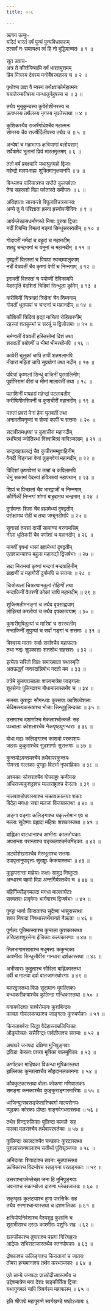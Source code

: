 ```yaml
---
title: ००६

---
```

ऋषय ऊचुः-  
यदिदं भारतं वर्षं पुण्यं पुण्यविधायकम्  
तत्सर्वं नः समाचक्ष्व त्वं हि नो बुद्धिमान्मतः ॥ १ ॥


सूत उवाच-  
अत्र ते कीर्त्तयिष्यामि वर्षं भारतमुत्तमम्  
प्रिय मित्रस्य देवस्य मनोर्वैवस्वतस्य च ॥ २ ॥


पृथोश्च प्राज्ञ वै न्यस्य तथैक्ष्वाकोर्महात्मनः  
ययातेरम्बरीषस्य मान्धातुर्नहुषस्य च ॥ ३ ॥


तथैव मुचुकुन्दस्य कुबेरोशीनरस्य च  
ऋषभस्य तथैलस्य नृगस्य नृपतेस्तथा ॥ ४ ॥


कुशिकस्यैव राजर्षेर्गाधेश्चैव महात्मनः  
सोमस्य चैव राजर्षेर्दिलीपस्य तथैव च ॥ ५ ॥


अन्येषां च महाभागाः क्षत्रियाणां बलीयसाम्  
सर्वेषामेव भूतानां प्रियं भारतमुत्तमम् ॥ ६ ॥


ततो वर्षं प्रवक्ष्यामि यथाश्रुतमहो द्विजाः  
महेन्द्रो मलयःसह्यः शुक्तिमानृक्षवानपि ॥ ७ ॥


विन्ध्यश्च पारियात्रश्च सप्तैते कुलपर्वताः  
तेषां सहस्रशो विप्रा पर्वतास्ते समीपतः ॥ ८ ॥


अविज्ञाताः सारवन्तो विपुलाश्चित्रसानवः  
अन्ये तु ये परिज्ञाता ह्रस्वा ह्रस्वोपजीविनः ॥ ९ ॥


आर्यम्लेच्छसधर्माणस्ते मिश्राः पुरुषा द्विजाः  
नदीं पिबन्ति विमलां गङ्गां सिन्धुंसरस्वतीम् ॥ १० ॥


गोदावरीं नर्मदां च बहूदां च महानदीम्  
शतद्रुं चन्द्रभागां च यमुनां च महानदीम् ॥ ११ ॥


दृषद्वतीं वितस्तां च विपापां स्वच्छवालुकाम्  
नदीं वेत्रवतीं चैव कृष्णां वेणीं च निम्नगाम् ॥ १२ ॥


इरावतीं वितस्तां च पयोष्णीं देविकामपि  
वेदस्मृतिं वेदशिरां त्रिदिवां सिन्धुला कृमिम् ॥ १३ ॥


करीषिणीं चित्रवहां त्रिसेनां चैव निम्नगाम्  
गोमतीं धूतपापां च चन्दनां च महानदीम् ॥ १४ ॥


कौशिकीं त्रिदिवां हृद्यां नाचितां रोहितारणीम्  
रहस्यां शतकुम्भां च सरयूं च द्विजोत्तमाः ॥ १५ ॥


चर्मण्वतीं वेत्रवतीं हस्तिसोमां दिशं तथा  
शरावतीं पयोष्णीं च भीमां भीमरथीमपि ॥ १६ ॥


कावेरीं चुलुकां चापि तापीं शतमलामपि  
नीवारां महितां चापि सुप्रयोगां तथा नदीम् ॥ १७ ॥


पवित्रां कृष्णलां सिन्धुं वाजिनीं पुरमालिनीम्  
पूर्वाभिरामां वीरां च भीमां मालावतीं तथा ॥ १८ ॥


पलाशिनीं पापहरां महेन्द्रां पटलावतीम्  
करीषिणीमसिक्नीं च कुशचीरीं महानदीम् ॥ १९ ॥


मरुतां प्रवरां मेनां हेमां घृतवतीं तथा  
अनावतीमनुष्णां च सेव्यां कापीं च सत्तमाः ॥ २० ॥


सदावीरामधृष्यां च कुशचीरां महानदीम्  
रथचित्रां ज्योतिरथां विश्वामित्रां कपिञ्जलाम् ॥ २१ ॥


चन्द्रावहफलद्यं चैव कुचीरामम्बुवाहिनीम्  
वैनदीं पिङ्गलां वेणां तुङ्गवेगां महानदीम् ॥ २२ ॥


विदिशां कृष्णवेणां च ताम्रां च कपिलामपि  
धेनुं सकामां वेदस्वां हविःस्रावां महापथाम् ॥ २३ ॥


शिप्रां च पिच्छलां चैव भारद्वाजीं च निम्नगाम्  
कौर्णिकीं निम्नगां शोणां बाहुदामथ चन्द्रमाम् ॥ २४ ॥


दुर्गामन्तः शिलां चैव ब्रह्ममेध्यां दृषद्वतीम्  
परोक्षामथ रोहीं च तथा जम्बूनदीमपि ॥ २५ ॥


सुनासां तमसां दासीं सामान्यां वरणामसिम्  
नीलां धृतिकरीं चैव पर्णाशां च महानदीम् ॥ २६ ॥


मानवीं वृषभां भासां ब्रह्ममेध्यां दृषद्वतीम्  
एताश्चान्याश्च बहुला महानद्यो द्विजर्षभाः ॥ २७ ॥


सदा निरामयां कृष्णां मन्दगां मन्दवाहिनीम्  
ब्राह्मणीं च महागौरीं दुर्गामपि च सत्तमाः ॥ २८ ॥


चित्रोत्पलां चित्ररथामतुलां रोहिणीं तथा  
मन्दाकिनीं वैतरणीं कोकां चापि महानदीम् ॥ २९ ॥


शुक्तिमतीमनङ्गां च तथैव वृषसाह्वयाम्  
लोहित्यां करतोयां च तथैव वृषकात्वयाम् ॥ ३० ॥


कुमारीमृषितुल्यां च मारिषां च सरस्वतीम्  
मन्दाकिनीं सुपुण्यां च सर्वां गङ्गां च सत्तमाः ॥ ३१ ॥


विश्वस्य मातरः सर्वाः सर्वाश्चैव महाफलाः  
तथा नद्यः सुप्रकाशाः शतशोथ सहस्रशः ॥ ३२ ॥


इत्येता सरितो विप्राः समाख्याता यथास्मृति  
अतऊर्द्ध्वं जनपदान्निबोध गदतो मम ॥ ३३ ॥


तत्रेमे कुरुपाञ्चालाः शाल्वमात्रेय जाङ्गलाः  
शूरसेनाः पुलिन्दाश्च बौधामालास्तथैव च ॥ ३४ ॥


मत्स्याः कुशट्टाः सौगन्ध्याः कुत्सपाः काशिकोशलाः  
चेदिमत्स्यकरूषाश्च भोजाः सिन्धुपुलिन्दकाः ॥ ३५ ॥


उत्तमाश्च दशार्णाश्च मेकलाश्चोत्कलैः सह  
पञ्चालाः कोशलाश्चैव नैकपृष्ठयुगन्धराः ॥ ३६ ॥


बोधा मद्राः कलिङ्गाश्च काशयो परकाशयः  
जठराः कुकुराश्चैव सुदशार्णाः सुसत्तमाः ॥ ३७ ॥


कुन्तयोऽवन्तयश्चैव तथैवापरकुन्तयः  
गोमन्ता मल्लकाः पुण्ड्राः विदर्भा नृपवाहिकाः ॥ ३८ ॥


अश्मकाः सोत्तराश्चैव गोपराष्ट्राः कनीयसः  
अधिराज्यकुशट्टाश्च मल्लराष्ट्राश्च केरलाः ॥ ३९ ॥


मालवाश्चोपवास्याश्च चक्रावक्रालयाः शकाः  
विदेहा मगधाः सद्मा मलजा विजयास्तथा ॥ ४० ॥


अङ्गा वङ्गाः कलिङ्गाश्च यकृल्लोमान एव च  
मल्लाः सुदेष्णाः प्रह्लादा महिषाः शशकास्तथा ॥ ४१ ॥


बाह्लिका वाटधानाश्च आभीराः कालतोयकाः  
अपरान्ताः परान्ताश्च पङ्कलाश्चर्मचण्डिकाः ॥ ४२ ॥


अटवीशेखराश्चैव मेरुभूताश्च सत्तमाः  
उपावृतानुपावृताः सुराष्ट्राः केकयास्तथा ॥ ४३ ॥


कुट्टापरान्ता माहेयाः कक्षाः सामुद्र निष्कुटाः  
अन्धाश्च बहवो विप्रा अन्तर्गिर्यस्तथैव च ॥ ४४ ॥


बहिर्गिर्य्योङ्गमलदा मगधा मालवार्घटाः  
सत्त्वतराः प्रावृषेयाः भार्गवाश्च द्विजर्षभाः ॥ ४५ ॥


पुण्ड्रा भार्गाः किराताश्च सुदेष्णा भासुरास्तथा  
शका निषादा निषधास्तथैवानर्त नैऋताः ॥ ४६ ॥


पूर्णलाः पूतिमत्स्याश्च कुन्तला कुशकास्तथा  
तरिग्रहाश्शूरसेना ईजिकाः कल्पकारणाः ॥ ४७ ॥


तिलभागामसाराश्च मधुमत्ताः ककुन्दकाः  
काश्मीराः सिन्धुसौवीरा गान्धारा दर्शकास्तथा ॥ ४८ ॥


अभीसाराः कुद्रुताश्च सौरिला बाह्लिकास्तथा  
दर्वी च मालवा दर्वा वातजामरथोरगाः ॥ ४९ ॥


बलरट्टास्तथा विप्राः सुदामानः मुमल्लिकाः  
बन्धाकरीकषाश्चैव कुलिन्दा गन्धिकास्तथा ॥ ५० ॥


वनायवोदशाः पार्श्वरोमाणः कुशबिन्दवः  
काच्छा गोपालकच्छाश्च जाङ्गलाः कुरुवर्णकाः ॥ ५१ ॥


किराताबर्बराः सिद्धा वैदेहास्ताम्रलिप्तिकाः  
औड्रम्लेच्छाः ससैरिन्द्राः पार्वतीयाश्च सत्तमाः ॥ ५२ ॥


अथापरे जनपदा दक्षिणा मुनिपुङ्गवाः  
द्रविडाः केरलाः प्राच्या मूषिका बालमूषिकाः ॥ ५३ ॥


कर्णाटका माहिषका विकन्धा मूषिकास्तथा  
झल्लिकाः कुन्तलाश्चैव सौहृदानलकाननाः ॥ ५४ ॥


कौक्कुटकास्तथा बोलाः कोकणा मणिवालकाः  
समङ्गा कनकाश्चैव कुङ्कुराङ्गारमारिषाः ॥ ५५ ॥


ध्वजिन्युत्सवसङ्केतास्त्रिवर्गा माल्यसेनयः  
व्यूढकाः कोरकाः प्रोष्टाः सङ्गवेगधरास्तथा ॥ ५६ ॥


तथैव विन्द्यरुलिकाः पुलिन्दा बल्वलैः सह  
मालवा मलराश्चैव तथैवापरवर्तकाः ॥ ५७ ॥


कुलिन्दाः कालदाश्चैव चण्डकाः कुरटास्तथा  
मुशलास्तनवालाश्च सतीर्था पूतिसृञ्जयाः ॥ ५८ ॥


अनिदायाः शिवाटाश्च तपनाः सूतपास्तथा  
ऋषिकाश्च विदर्भाश्च स्तङ्गना परतङ्गकाः ॥ ५९ ॥


उत्तराश्चापरेम्लेच्छा जना हि मुनिपुङ्गवाः  
जवनाश्च सकाम्बोजा दारुणा म्लेच्छजातयः ॥ ६० ॥


सकृघृहाः कुलट्याश्च हूणा पारसिकैः सह  
तथैव रमणाश्चान्यास्तथा च दशमालिकाः ॥ ६१ ॥


क्षत्रियोपनिवेशाश्च वैश्यशूद्र कुलानि च  
शूराभीराश्च दरदाः काश्मीराः पशुभिः सह ॥ ६२ ॥


खाण्डीकाश्च तुषाराश्च पद्मगा गिरिगह्वराः  
आद्रेयाः सभिरादाजास्तथैव स्तनपोषकाः ॥ ६३ ॥


द्रोषकाश्च कलिङ्गाश्च किरातानां च जातयः  
तोमरा हन्यमानाश्च तथैव करभञ्जकाः ॥ ६४ ॥


एते चान्ये जनपदाः प्राच्योदीच्यास्तथैव च  
उद्देशमात्रेण मया देशाः सङ्कीर्तिता द्विजाः  
यथागुणबलं चापि त्रिवर्गस्य महाफलम् ॥ ६५ ॥


इति श्रीपाद्मे महापुराणे स्वर्गखण्डे षष्ठोऽध्यायः ६